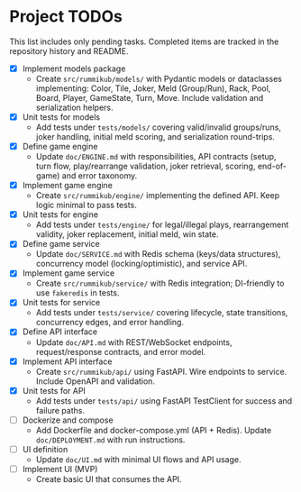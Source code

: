 # Project TODOs

This list includes only pending tasks. Completed items are tracked in the repository history and README.

- [x] Implement models package
  - Create `src/rummikub/models/` with Pydantic models or dataclasses implementing: Color, Tile, Joker, Meld (Group/Run), Rack, Pool, Board, Player, GameState, Turn, Move. Include validation and serialization helpers.
- [x] Unit tests for models
  - Add tests under `tests/models/` covering valid/invalid groups/runs, joker handling, initial meld scoring, and serialization round-trips.
- [x] Define game engine
  - Update `doc/ENGINE.md` with responsibilities, API contracts (setup, turn flow, play/rearrange validation, joker retrieval, scoring, end-of-game) and error taxonomy.
- [x] Implement game engine
  - Create `src/rummikub/engine/` implementing the defined API. Keep logic minimal to pass tests.
- [x] Unit tests for engine
  - Add tests under `tests/engine/` for legal/illegal plays, rearrangement validity, joker replacement, initial meld, win state.
- [x] Define game service
  - Update `doc/SERVICE.md` with Redis schema (keys/data structures), concurrency model (locking/optimistic), and service API.
- [x] Implement game service
  - Create `src/rummikub/service/` with Redis integration; DI-friendly to use `fakeredis` in tests.
- [x] Unit tests for service
  - Add tests under `tests/service/` covering lifecycle, state transitions, concurrency edges, and error handling.
- [x] Define API interface
  - Update `doc/API.md` with REST/WebSocket endpoints, request/response contracts, and error model.
- [x] Implement API interface
  - Create `src/rummikub/api/` using FastAPI. Wire endpoints to service. Include OpenAPI and validation.
- [x] Unit tests for API
  - Add tests under `tests/api/` using FastAPI TestClient for success and failure paths.
- [ ] Dockerize and compose
  - Add Dockerfile and docker-compose.yml (API + Redis). Update `doc/DEPLOYMENT.md` with run instructions.
- [ ] UI definition
  - Update `doc/UI.md` with minimal UI flows and API usage.
- [ ] Implement UI (MVP)
  - Create basic UI that consumes the API.
